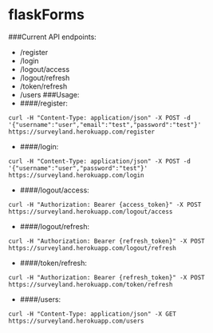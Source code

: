 # flaskForms

###Current API endpoints:
* /register
* /login
* /logout/access
* /logout/refresh
* /token/refresh
* /users
###Usage:
* ####/register:
```
curl -H "Content-Type: application/json" -X POST -d '{"username":"user","email":"test","password":"test"}' https://surveyland.herokuapp.com/register
```
* ####/login:
```
curl -H "Content-Type: application/json" -X POST -d '{"username":"user","password":"test"}' https://surveyland.herokuapp.com/login
```
* ####/logout/access:
```
curl -H "Authorization: Bearer {access_token}" -X POST https://surveyland.herokuapp.com/logout/access
```
* ####/logout/refresh:
```
curl -H "Authorization: Bearer {refresh_token}" -X POST https://surveyland.herokuapp.com/logout/refresh
```
* ####/token/refresh:
```
curl -H "Authorization: Bearer {refresh_token}" -X POST https://surveyland.herokuapp.com/token/refresh
```
* ####/users:
```
curl -H "Content-Type: application/json" -X GET https://surveyland.herokuapp.com/users
```
